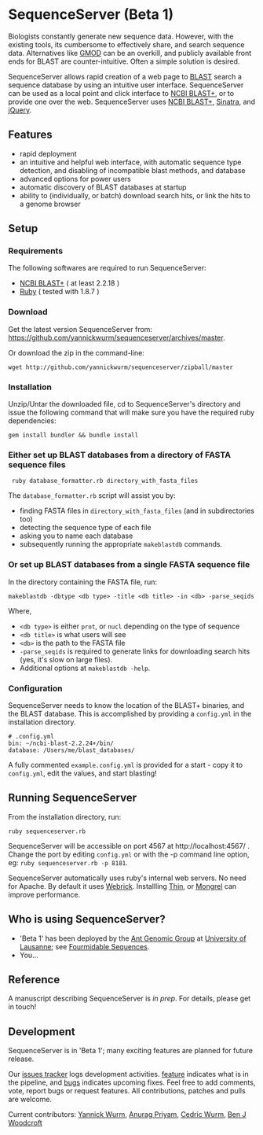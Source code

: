 # SequenceServer (Beta 1)

Biologists constantly generate new sequence data. However, with the existing
tools, its cumbersome to effectively share, and search sequence data.
Alternatives like [GMOD][5] can be an overkill, and publicly available front
ends for BLAST are counter-intuitive. Often a simple solution is desired.

SequenceServer allows rapid creation of a web page to [BLAST][1] search a 
sequence database by using an intuitive user interface. SequenceServer can 
be used as a local point and click interface to [NCBI BLAST+][2], or to 
provide one over the web. SequenceServer uses [NCBI BLAST+][2], 
[Sinatra][3], and [jQuery][4].

## Features

* rapid deployment
* an intuitive and helpful web interface, with automatic sequence type
  detection, and disabling of incompatible blast methods, and database
* advanced options for power users
* automatic discovery of BLAST databases at startup
* ability to (individually, or batch) download search hits, or link the hits to a genome browser

## Setup

### Requirements

The following softwares are required to run SequenceServer:

* [NCBI BLAST+][2]  ( at least 2.2.18 )
* [Ruby][6]         ( tested with 1.8.7 )

### Download

Get the latest version SequenceServer from: https://github.com/yannickwurm/sequenceserver/archives/master.

Or download the zip in the command-line:

    wget http://github.com/yannickwurm/sequenceserver/zipball/master
 

### Installation

Unzip/Untar the downloaded file, cd to SequenceServer's directory and issue the following command that will make sure you have the required ruby dependencies:

    gem install bundler && bundle install

### Either set up BLAST databases from a directory of FASTA sequence files

     ruby database_formatter.rb directory_with_fasta_files

The `database_formatter.rb` script will assist you by:

 * finding FASTA files in `directory_with_fasta_files` (and in subdirectories too)
 * detecting the sequence type of each file
 * asking you to name each database
 * subsequently running the appropriate `makeblastdb` commands.

### Or set up BLAST databases from a single FASTA sequence file
In the directory containing the FASTA file, run:
    
    makeblastdb -dbtype <db type> -title <db title> -in <db> -parse_seqids

Where,

* `<db type>` is either `prot`, or `nucl` depending on the type of sequence
* `<db title>` is what users will see
* `<db>` is the path to the FASTA file
* `-parse_seqids` is required to generate links for downloading search
  hits (yes, it's slow on large files).
* Additional options at `makeblastdb -help`.


### Configuration

SequenceServer needs to know the location of the BLAST+ binaries, and the
BLAST database. This is accomplished by providing a `config.yml` in the
installation directory.

    # .config.yml
    bin: ~/ncbi-blast-2.2.24+/bin/
    database: /Users/me/blast_databases/

A fully commented `example.config.yml` is provided for a start - copy it to
`config.yml`, edit the values, and start blasting!

## Running SequenceServer

From the installation directory, run:

    ruby sequenceserver.rb


SequenceServer will be accessible on port 4567 at http://localhost:4567/ . 
Change the port by editing `config.yml` or with the -p command line option, eg: `ruby sequenceserver.rb -p 8181`.
    
SequenceServer automatically uses ruby's internal web servers. No need for Apache. 
By default it uses [Webrick][7]. Installling [Thin][8], or [Mongrel][9] can improve performance. 

## Who is using SequenceServer?

* 'Beta 1' has been deployed by the [Ant Genomic Group][10] at [University of
Lausanne][11]; see [Fourmidable Sequences][12].
* You... 

## Reference

A manuscript describing SequenceServer is *in prep*. For details, please get in touch!


## Development

SequenceServer is in 'Beta 1'; many exciting features are planned for future release. 

Our [issues tracker][13] logs development activities. [feature][14] indicates what is in the pipeline, and [bugs][15] indicates upcoming fixes. Feel free to add comments, vote, report bugs or request features. All contributions, patches and pulls are welcome.

Current contributors: [Yannick Wurm][16], [Anurag Priyam][17], [Cedric Wurm][18], [Ben J Woodcroft][19]


[1]: http://blast.ncbi.nlm.nih.gov/Blast.cgi
[2]: http://blast.ncbi.nlm.nih.gov/Blast.cgi?CMD=Web&PAGE_TYPE=BlastDocs&DOC_TYPE=Download
[3]: http://www.sinatrarb.com/
[4]: http://jquery.com/
[5]: http://www.gmod.org
[6]: http://www.ruby-lang.org/en/
[7]: http://www.ruby-doc.org/stdlib/libdoc/webrick/rdoc/index.html
[8]: http://code.macournoyer.com/thin/
[9]: http://rubygems.org/gems/mongrel
[10]: http://fourmidable.unil.ch/
[11]: http://www.unil.ch/central
[12]: http://fourmidable-sequences.unil.ch:2011/
[13]: https://github.com/yannickwurm/sequenceserver/issues
[14]: https://github.com/yannickwurm/sequenceserver/issues?labels=feature
[15]: https://github.com/yannickwurm/sequenceserver/issues?labels=bug
[16]: http://yannick.poulet.org
[17]: http://about.me/yeban
[18]: http://ceddo.gammosaur.com
[19]: https://github.com/wwood
